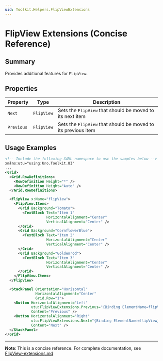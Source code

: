 ```yaml
---
uid: Toolkit.Helpers.FlipViewExtensions
---
```


# FlipView Extensions (Concise Reference)

## Summary

Provides additional features for `FlipView`.

## Properties

| Property   | Type       | Description                                                   |
|------------|------------|---------------------------------------------------------------|
| `Next`     | `FlipView` | Sets the `FlipView` that should be moved to its next item     |
| `Previous` | `FlipView` | Sets the `FlipView` that should be moved to its previous item |

## Usage Examples

```xml
<!-- Include the following XAML namespace to use the samples below -->
xmlns:utu="using:Uno.Toolkit.UI"
...
<Grid>
  <Grid.RowDefinitions>
    <RowDefinition Height="*" />
    <RowDefinition Height="Auto" />
  </Grid.RowDefinitions>

  <FlipView x:Name="flipView">
    <FlipView.Items>
      <Grid Background="Tomato">
        <TextBlock Text="Item 1"
                   HorizontalAlignment="Center"
                   VerticalAlignment="Center" />
      </Grid>
      <Grid Background="CornflowerBlue">
        <TextBlock Text="Item 2"
                   HorizontalAlignment="Center"
                   VerticalAlignment="Center" />
      </Grid>
      <Grid Background="Goldenrod">
        <TextBlock Text="Item 3"
                   HorizontalAlignment="Center"
                   VerticalAlignment="Center" />
      </Grid>
    </FlipView.Items>
  </FlipView>

  <StackPanel Orientation="Horizontal"
              HorizontalAlignment="Center"
              Grid.Row="1">
    <Button HorizontalAlignment="Left"
            utu:FlipViewExtensions.Previous="{Binding ElementName=flipView}"
            Content="Previous" />
    <Button HorizontalAlignment="Right"
            utu:FlipViewExtensions.Next="{Binding ElementName=flipView}"
            Content="Next" />
  </StackPanel>
</Grid>
```

---

**Note**: This is a concise reference. 
For complete documentation, see [FlipView-extensions.md](FlipView-extensions.md)